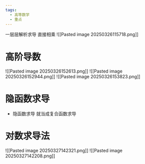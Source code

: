 ```yaml
---
tags:
  - 高等数学
  - 重点
---
```

一层层解析求导 直接相乘
![[Pasted image 20250326115718.png]]


# 高阶导数
![[Pasted image 20250326152613.png]]
![[Pasted image 20250326152944.png]]
![[Pasted image 20250326153823.png]]

# 隐函数求导
+ 隐函数求导 就当成复合函数求导
# 对数求导法

![[Pasted image 20250327142321.png]]
![[Pasted image 20250327142208.png]]
